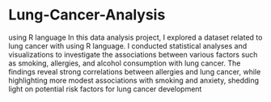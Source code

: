 # Lung-Cancer-Analysis
using R language
In this data analysis project, I explored a dataset related to lung cancer with using R language. I conducted statistical analyses and visualizations to investigate the associations between various factors such as smoking, allergies, and alcohol consumption with lung cancer. The findings reveal strong correlations between allergies and lung cancer, while highlighting more modest associations with smoking and anxiety, shedding light on potential risk factors for lung cancer development
